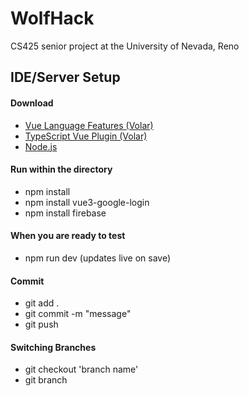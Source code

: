 # WolfHack

CS425 senior project at the University of Nevada, Reno

## IDE/Server Setup

#### Download
* [Vue Language Features (Volar)](https://marketplace.visualstudio.com/items?itemName=Vue.volar)
* [TypeScript Vue Plugin (Volar)](https://marketplace.visualstudio.com/items?itemName=Vue.vscode-typescript-vue-plugin)
* [Node.js](https://nodejs.org/en)

#### Run within the directory
* npm install
* npm install vue3-google-login
* npm install firebase

#### When you are ready to test
* npm run dev (updates live on save)

#### Commit
* git add .
* git commit -m "message"
* git push

#### Switching Branches
* git checkout 'branch name'
* git branch
